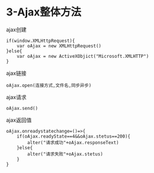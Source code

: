 # 3-Ajax整体方法

ajax创建

```
if(window.XMLHttpRequest){
	var oAjax = new XMLHttpRequest()
}else{
	var oAjax = new ActiveXObjict("Microsoft.XMLHTTP")
}
```

ajax链接

```
oAjax.open(连接方式,文件名,同步异步)
```

ajax请求

```
oAjax.send()
```

ajax返回值

```
oAjax.onreadystatechange=()=>{
	if(oAjax.readyState==4&&oAjax.stetus==200){
		alter("请求成功"+oAjax.responseText)
	}else{
		alter("请求失败"+oAjax.stetus)
	}
}
```





